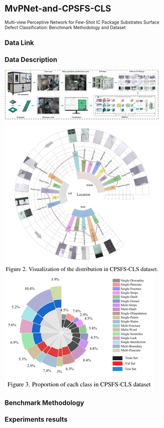 # MvPNet-and-CPSFS-CLS
Multi-view Perceptive Network for Few-Shot IC Package Substrates Surface Defect Classification: Benchmark Methodology and Dataset

## Data Link


## Data Description

![image](https://github.com/090297-L/MvPNet-and-CPSFS-CLS/blob/main/MvPNet/image/CPS%20data%20acquisition%20and%20detection%20system.png)

![image](https://github.com/090297-L/MvPNet-and-CPSFS-CLS/blob/main/MvPNet/image/Distribution%20in%20CPSFS-CLS.png) ![image](https://github.com/090297-L/MvPNet-and-CPSFS-CLS/blob/main/MvPNet/image/Proportion%20in%20CPSFS-CLS.png) 

## Benchmark Methodology


## Experiments results


